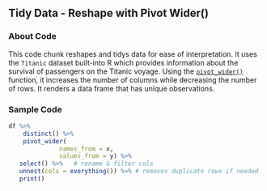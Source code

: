 ## Tidy Data - Reshape with **Pivot Wider()**

### About Code

This code chunk reshapes and tidys data for ease of interpretation. It uses the `Titanic` dataset built-into R which provides information about the survival of passengers on the Titanic voyage. Using the [`pivot_wider()`](https://tidyr.tidyverse.org/reference/pivot_wider.html) function, it increases the number of columns while decreasing the number of rows. It renders a data frame that has unique observations. 

### Sample Code

```r
df %>% 
    distinct() %>%
    pivot_wider(
              names_from = x,    
              values_from = y) %>%  
   select() %>%   # rename & filter cols
   unnest(cols = everything()) %>% # removes duplicate rows if needed
   print()
```

